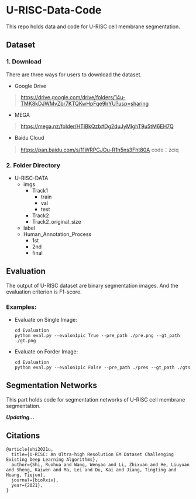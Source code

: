 # U-RISC-Data-Code
This repo holds data and code for U-RISC cell membrane segmentation.

## Dataset

### 1. Download

There are three ways for users to download the dataset.

* Google Drive


 > https://drive.google.com/drive/folders/14u-TMK8kDJWMvZbr7KTQKwHpFqe9lrYU?usp=sharing


* MEGA 

 > https://mega.nz/folder/HTIBkQzb#Dg2duJyMlghT9u5tM6EH7Q

* Baidu Cloud

 > https://pan.baidu.com/s/11WRPCJOu-R1h5ns3Fht80A code：zciq 




### 2. Folder Directory

* U-RISC-DATA
    - imgs
        - Track1
            - train
            - val
            - test
        - Track2
        - Track2\_original\_size
    - label
    - Human\_Annotation\_Process
        - 1st
        - 2nd
        - final


## Evaluation

The output of U-RISC dataset are binary segmentation images. And the evaluation criterion is F1-score. 

### Examples:

* Evaluate on Single Image:

	```
	cd Evaluation
	python eval.py --evalon1pic True --pre_path ./pre.png --gt_path ./gt.png
	```

* Evaluate on Forder Image:

	```
	cd Evaluation
	python eval.py --evalon1pic False --pre_path ./pres --gt_path ./gts
	```

## Segmentation Networks

This part holds code for segmentation networks of U-RISC cell membrane segmentation. 

***Updating...***


## Citations

```
@article{shi2021u,
  title={U-RISC: An Ultra-high Resolution EM Dataset Challenging Existing Deep Learning Algorithms},
  author={Shi, Ruohua and Wang, Wenyao and Li, Zhixuan and He, Liuyuan and Sheng, Kaiwen and Ma, Lei and Du, Kai and Jiang, Tingting and Huang, Tiejun},
  journal={bioRxiv},
  year={2021},
}

```


	